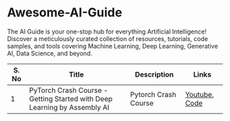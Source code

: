 # Awesome-AI-Guide
The  AI Guide is your one-stop hub for everything Artificial Intelligence! Discover a meticulously curated collection of resources, tutorials, code samples, and tools covering Machine Learning, Deep Learning, Generative AI, Data Science, and beyond.

| S. No | Title              | Description              | Links                                                |
|-------|--------------------|--------------------------|------------------------------------------------------|
| 1     | PyTorch Crash Course - Getting Started with Deep Learning by Assembly AI | Pytorch Crash Course | [Youtube](https://www.youtube.com/watch?v=OIenNRt2bjg), [Code](https://colab.research.google.com/drive/1eiUBpmQ4m7Lbxqi2xth1jBaL61XTKdxp?usp=sharing#scrollTo=MAcpE-kjwVML) |

